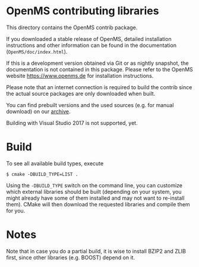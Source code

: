 OpenMS contributing libraries
=============

This directory contains the OpenMS contrib package.

If you downloaded a stable release of OpenMS,
detailed installation instructions and other information
can be found in the documentation (`OpenMS/doc/index.html`).

If this is a development version obtained via Git or as
nightly snapshot, the documentation is not contained
in this package. Please refer to the OpenMS website
https://www.openms.de for installation instructions.

Please note that an internet connection is required to
build the contrib since the actual source packages are
only downloaded when built.

You can find prebuilt versions and the used sources
(e.g. for manual download) on our [archive](https://abibuilder.informatik.uni-tuebingen.de/archive/openms/contrib).

Building with Visual Studio 2017 is not supported, yet.

Build
============

To see all available build types, execute 

`$ cmake -DBUILD_TYPE=LIST .`

Using the `-DBUILD_TYPE` switch on the command line, you can customize which
external libraries should be built (depending on your system, you might already
have some of them installed and may not want to re-install them). 
CMake will then download the requested libraries and compile them for you.

Notes
============
Note that in case you do a partial build, it is wise to install BZIP2 and ZLIB first, since other libraries (e.g. BOOST) depend on it.

